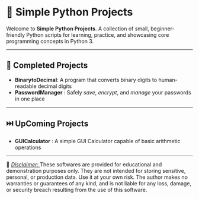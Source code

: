 # 🐍 **Simple Python Projects**

Welcome to **Simple Python Projects**. A collection of small, beginner-friendly Python scripts for learning, practice, and showcasing core programming concepts in Python 3.

---

## 📂 Completed Projects

 - **BinarytoDecimal**: A program that converts binary digits to human-readable decimal digits
 -  **PasswordManager** : Safely *save*, *encrypt*, and *manage* your passwords in one place
---

## ⏭️ UpComing Projects

 - **GUICalculator** : A simple GUI Calculator capable of basic arithmetic operations

---

📜 
<u> *Disclaimer:* </u>These softwares are provided for educational and demonstration purposes only.
They are not intended for storing sensitive, personal, or production data.
Use it at your own risk. The author makes no warranties or guarantees of any kind, and is not liable for any loss, damage, or security breach resulting from the use of this software.
